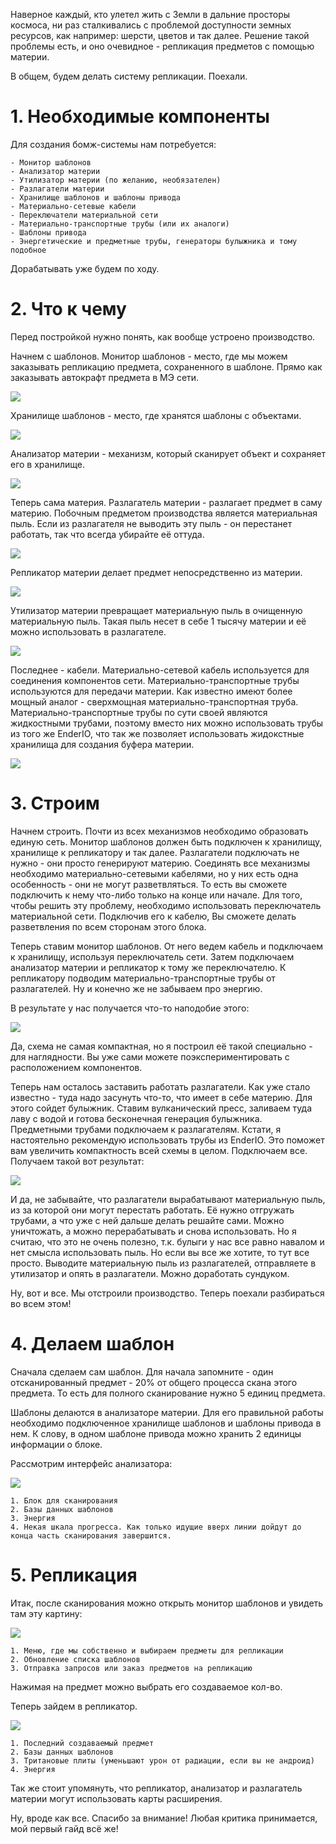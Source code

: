 Наверное каждый, кто улетел жить с Земли в дальние просторы космоса, ни раз сталкивались с проблемой доступности земных ресурсов, как например: шерсти, цветов и так далее. Решение такой проблемы есть, и оно очевидное - репликация предметов с помощью материи.

В общем, будем делать систему репликации. Поехали.

# 1. Необходимые компоненты

Для создания бомж-системы нам потребуется:

    - Монитор шаблонов
    - Анализатор материи
    - Утилизатор материи (по желанию, необязателен)
    - Разлагатели материи
    - Хранилище шаблонов и шаблоны привода
    - Материально-сетевые кабели
    - Переключатели материальной сети
    - Материально-транспортные трубы (или их аналоги)
    - Шаблоны привода
    - Энергетические и предметные трубы, генераторы булыжника и тому подобное

Дорабатывать уже будем по ходу.

# 2. Что к чему

Перед постройкой нужно понять, как вообще устроено производство.

Начнем с шаблонов. Монитор шаблонов - место, где мы можем заказывать репликацию предмета, сохраненного в шаблоне. Прямо как заказывать автокрафт предмета в МЭ сети. 

![](./images/pattern_monitor_all.jpg)

Хранилище шаблонов - место, где хранятся шаблоны с объектами. 

![](./images/pattern_storage_all.jpg)

Анализатор материи - механизм, который сканирует объект и сохраняет его в хранилище. 

![](./images/matter_analyzer_all.jpg)

Теперь сама материя. Разлагатель материи - разлагает предмет в саму материю. Побочным предметом производства является материальная пыль. Если из разлагателя не выводить эту пыль - он перестанет работать, так что всегда убирайте её оттуда.

![](./images/matter_decomposer_all.jpg)

Репликатор материи  делает предмет непосредственно из материи. 

![](./images/matter_replicator_all.jpg)

Утилизатор материи превращает материальную пыль в очищенную материальную пыль. Такая пыль несет в себе 1 тысячу материи и её можно использовать в разлагателе. 

![](./images/matter_recycler_all.jpg)

Последнее - кабели. Материально-сетевой кабель используется для соединения компонентов сети. Материально-транспортные трубы используются для передачи материи. Как известно имеют более мощный аналог - сверхмощная материально-транспортная труба. Материально-транспортные трубы по сути своей являются жидкостными трубами, поэтому вместо них можно использовать трубы из того же EnderIO, что так же позволяет использовать жидокстные хранилища для создания буфера материи.

![](./images/matter_pipes.jpg)

# 3. Строим

Начнем строить. Почти из всех механизмов необходимо образовать единую сеть. Монитор шаблонов должен быть подключен к хранилищу, хранилище к репликатору и так далее. Разлагатели подключать не нужно - они просто генерируют материю. Соединять все механизмы необходимо материально-сетевыми кабелями, но у них есть одна особенность - они не могут разветвляться. То есть вы сможете подключить к нему что-либо только на конце или начале. Для того, чтобы решить эту проблему, необходимо использовать переключатель материальной сети. Подключив его к кабелю, Вы сможете делать разветвления по всем сторонам этого блока.

Теперь ставим монитор шаблонов. От него ведем кабель и подключаем к хранилищу, используя переключатель сети. Затем подключаем анализатор материи и репликатор к тому же переключателю. К репликатору подводим материально-транспортные трубы от разлагателей. Ну и конечно же не забываем про энергию.

В результате у нас получается что-то наподобие этого: 

![](./images/machine_1_2.jpg)

Да, схема не самая компактная, но я построил её такой специально - для наглядности. Вы уже сами можете поэкспериментировать с расположением компонентов.

Теперь нам осталось заставить работать разлагатели. Как уже стало известно - туда надо засунуть что-то, что имеет в себе материю. Для этого сойдет булыжник. Ставим вулканический пресс, заливаем туда лаву с водой и готова бесконечная генерация булыжника. Предметными трубами подключаем к разлагателям. Кстати, я настоятельно рекомендую использовать трубы из EnderIO. Это поможет вам увеличить компактность всей схемы в целом.  Подключаем все. Получаем такой вот результат:

![](./images/machine_4.jpg)

И да, не забывайте, что разлагатели вырабатывают материальную пыль, из за которой они могут перестать работать. Её нужно отгружать трубами, а что уже с ней дальше делать решайте сами. Можно уничтожать, а можно перерабатывать и снова использовать. Но я считаю, что это не очень полезно, т.к. булыги у нас все равно навалом и нет смысла использовать пыль. Но если вы все же хотите, то тут все просто. Выводите материальную пыль из разлагателей, отправляете в утилизатор и опять в разлагатели. Можно доработать сундуком.

Ну, вот и все. Мы отстроили производство. Теперь поехали разбираться во всем этом!

# 4. Делаем шаблон

Сначала сделаем сам шаблон. Для начала запомните - один отсканированный предмет - 20% от общего процесса скана этого предмета. То есть для полного сканирование нужно 5 единиц предмета.

Шаблоны делаются в анализаторе материи. Для его правильной работы необходимо подключенное хранилище шаблонов и шаблоны привода в нем. К слову, в одном шаблоне привода можно хранить 2 единицы информации о блоке.

Рассмотрим интерфейс анализатора:

![](./images/creating_a_pattern.jpg)

    1. Блок для сканирования
    2. Базы данных шаблонов
    3. Энергия
    4. Некая шкала прогресса. Как только идущие вверх линии дойдут до конца часть сканирования завершится.
    
# 5. Репликация

Итак, после сканирования можно открыть монитор шаблонов и увидеть там эту картину: 

![](./images/replication_1.jpg)

    1. Меню, где мы собственно и выбираем предметы для репликации
    2. Обновление списка шаблонов
    3. Отправка запросов или заказ предметов на репликацию

Нажимая на предмет можно выбрать его создаваемое кол-во.

Теперь зайдем в репликатор.

![](./images/replication_2.jpg)

    1. Последний создаваемый предмет
    2. Базы данных шаблонов
    3. Тритановые плиты (уменьшают урон от радиации, если вы не андроид)
    4. Энергия

Так же стоит упомянуть, что репликатор, анализатор и разлагатель материи могут использовать карты расширения.

Ну, вроде как все. Спасибо за внимание! Любая критика принимается, мой первый гайд всё же! 
